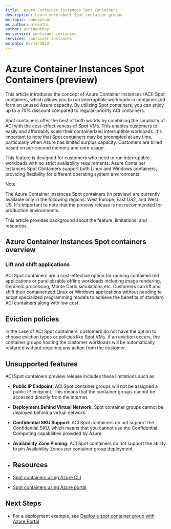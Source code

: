 ```yaml
---
title:  Azure Container Instances Spot Containers
description: Learn more about Spot container groups
ms.topic: conceptual
ms.author: atsenthi
author: athinanthny
ms.service: container-instances
services: container-instances
ms.date: 05/14/2023
---
```


# Azure Container Instances Spot Containers (preview)
This article introduces the concept of Azure Container Instances (ACI) Spot containers, which allows you to run interruptible workloads in containerized form on unused Azure capacity. By utilizing Spot containers, you can enjoy up to a 70% discount compared to regular-priority ACI containers.

Spot containers offer the best of both worlds by combining the simplicity of ACI with the cost-effectiveness of Spot VMs. This enables customers to easily and affordably scale their containerized interruptible workloads. It's important to note that Spot containers may be preempted at any time, particularly when Azure has limited surplus capacity. Customers are billed based on per-second memory and core usage.

This feature is designed for customers who need to run interruptible workloads with no strict availability requirements. Azure Container Instances Spot Containers support both Linux and Windows containers, providing flexibility for different operating system environments.

> [!NOTE]
>  The Azure Container Instances Spot containers (in preview) are currently available only in the following regions: West Europe, East US2, and West US. It's important to note that the preview release is not recommended for production environments.

This article provides background about the feature, limitations, and resources.

## Azure Container Instances Spot containers overview

### Lift and shift applications

ACI Spot containers are a cost-effective option for running containerized applications or parallelizable offline workloads including image rendering, Genomic processing, Monte Carlo simulations,etc. Customers can lift and shift their containerized Linux or Windows applications without needing to adopt specialized programming models to achieve the benefits of standard ACI containers along with low cost.

## Eviction policies

In the case of ACI Spot containers, customers do not have the option to choose eviction types or policies like Spot VMs. If an eviction occurs, the container groups hosting the customer workloads will be automatically restarted without requiring any action from the customer.

## Unsupported features

ACI Spot containers preview release includes these limitations such as

* **Public IP Endpoint**: ACI Spot container groups will not be assigned a public IP endpoint. This means that the container    groups cannot be accessed directly from the internet.
*  **Deployment Behind Virtual Network**: Spot container groups cannot be deployed behind a virtual network. 
*  **Confidential SKU Support**: ACI Spot containers do not support the Confidential SKU, which means that you cannot use the  Confidential Computing capabilities provided by Azure.
*  **Availability Zone Pinning**: ACI Spot containers do not support the ability to pin Availability Zones per container group deployment. 

* ## Resources 
* [Spot containers using Azure CLI](./container-instances-tutorial-deploy-spot-containers-cli.md )
* [Spot containers using Azure portal](./container-instances-tutorial-deploy-spot-containers-portal.md)  

## Next Steps 

* For a deployment example, see [Deploy a spot container group with Azure Portal](./container-instances-tutorial-deploy-spot-containers-portal.md) 